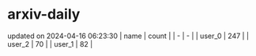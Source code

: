 # arxiv-daily
updated on 2024-04-16 06:23:30
| name | count |
| - | - |
| user_0 | 247 |
| user_2 | 70 |
| user_1 | 82 |

